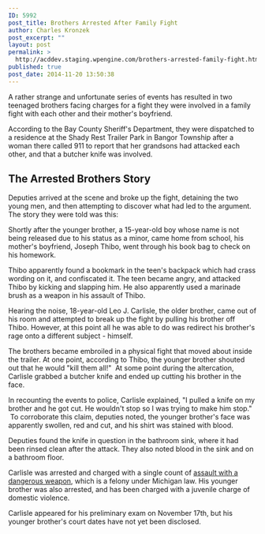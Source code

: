 ```yaml
---
ID: 5992
post_title: Brothers Arrested After Family Fight
author: Charles Kronzek
post_excerpt: ""
layout: post
permalink: >
  http://acddev.staging.wpengine.com/brothers-arrested-family-fight.html
published: true
post_date: 2014-11-20 13:50:38
---
```

A rather strange and unfortunate series of events has resulted in two teenaged brothers facing charges for a fight they were involved in a family fight with each other and their mother's boyfriend.

According to the Bay County Sheriff's Department, they were dispatched to a residence at the Shady Rest Trailer Park in Bangor Township after a woman there called 911 to report that her grandsons had attacked each other, and that a butcher knife was involved.<!--more-->
<h2>The Arrested Brothers Story</h2>
Deputies arrived at the scene and broke up the fight, detaining the two young men, and then attempting to discover what had led to the argument. The story they were told was this:

Shortly after the younger brother, a 15-year-old boy whose name is not being released due to his status as a minor, came home from school, his mother's boyfriend, Joseph Thibo, went through his book bag to check on his homework.

Thibo apparently found a bookmark in the teen's backpack which had crass wording on it, and confiscated it. The teen became angry, and attacked Thibo by kicking and slapping him. He also apparently used a marinade brush as a weapon in his assault of Thibo.

Hearing the noise, 18-year-old Leo J. Carlisle, the older brother, came out of his room and attempted to break up the fight by pulling his brother off Thibo. However, at this point all he was able to do was redirect his brother's rage onto a different subject - himself.

The brothers became embroiled in a physical fight that moved about inside the trailer. At one point, according to Thibo, the younger brother shouted out that he would "kill them all!"  At some point during the altercation, Carlisle grabbed a butcher knife and ended up cutting his brother in the face.

In recounting the events to police, Carlisle explained, "I pulled a knife on my brother and he got cut. He wouldn't stop so I was trying to make him stop."  To corroborate this claim, deputies noted, the younger brother's face was apparently swollen, red and cut, and his shirt was stained with blood.

Deputies found the knife in question in the bathroom sink, where it had been rinsed clean after the attack. They also noted blood in the sink and on a bathroom floor.

Carlisle was arrested and charged with a single count of <a title="Michigan Assault With a Dangerous Weapon Attorneys" href="http://acddev.staging.wpengine.com/michigan-assault-dangerous-weapon-attorneys.html" target="_blank">assault with a dangerous weapon</a>, which is a felony under Michigan law. His younger brother was also arrested, and has been charged with a juvenile charge of domestic violence.

Carlisle appeared for his preliminary exam on November 17th, but his younger brother's court dates have not yet been disclosed.